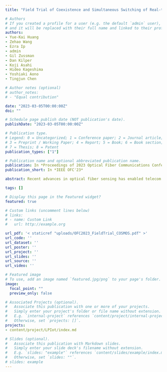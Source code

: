 ```yaml
---
title: "Field Trial of Coexistence and Simultaneous Switching of Real-time Fiber Sensing and 400GbE Supporting DCI and 5G Mobile Services"

# Authors
# If you created a profile for a user (e.g. the default `admin` user), write the username (folder name) here 
# and it will be replaced with their full name and linked to their profile.
authors:
- Yue-Kai Huang
- Zehao Wang
- Ezra Ip
- admin
- Gil Zussman
- Dan Kilper
- Koji Asahi
- Hideo Kageshima
- Yoshiaki Aono
- Tingjun Chen

# Author notes (optional)
# author_notes:
# - "Equal contribution"

date: "2023-03-05T00:00:00Z"
doi: ""

# Schedule page publish date (NOT publication's date).
publishDate: "2023-03-05T00:00:00Z"

# Publication type.
# Legend: 0 = Uncategorized; 1 = Conference paper; 2 = Journal article;
# 3 = Preprint / Working Paper; 4 = Report; 5 = Book; 6 = Book section;
# 7 = Thesis; 8 = Patent
publication_types: ["1"]

# Publication name and optional abbreviated publication name.
publication: In *Proceedings of 2023 Optical Fiber Communications Conference and Exhibition*
publication_short: In *IEEE OFC'23*

abstract: Recent advances in optical fiber sensing has enabled telecom network operators to monitor their fiber infrastructure while creating new revenue streams in data center interconnect (DCI), public safety, and smart city applications. As using dedicated fibers for sensing may be undesirable for operators whose fiber networks are close to fully utilized for dense wavelength-division multiplexing (DWDM) transmission, it is also possible that common optical functions, such as optical switching, can be shared between sensing and communication equipment for cost reduction. To achieve that goal, it is crucial to study the coexistence of sensing and data transmission on the same DWDM network regarding the impact to quality of transmission (QoT), such as pre/post-FEC bit error rate (BER). Furthermore, an integrated platform with joint sensing and communication capabilities allows the sensing system to provide advance warnings to the network management system and to facilitate optical switching to the backup route in the event of fiber cuts. In this paper, we report field trial results investigating the co-propagation of distributed acoustic sensing (DAS), coherent 400GbE, and analog radio-over-fiber (ARoF) signals using field-deployed dark fibers in a dense metro area using the city-scale PAWR COSMOS testbed [4] deployed in Manhattan. The ARoF provides direct transmission of analog wideband radio signals over the same fiber route to support centralized RF resources for 5G/6G fronthaul. We show that the constant-amplitude DAS operating at optimal power levels has minimal impact on the coherent 400GbE QoT in real-time. We also demonstrate a use case of DAS-informed preemptive optical switching of a 400GbE signal to a backup route as the DAS identified abnormal events indicating possible outage on the original fiber link.

tags: []

# Display this page in the Featured widget?
featured: true

# Custom links (uncomment lines below)
# links:
# - name: Custom Link
#   url: http://example.org

url_pdf: '< staticref "uploads/OFC2023_FieldTrial_COSMOS.pdf" >'
url_code: ''
url_dataset: ''
url_poster: ''
url_project: ''
url_slides: ''
url_source: ''
url_video: ''

# Featured image
# To use, add an image named `featured.jpg/png` to your page's folder. 
image:
  focal_point: ""
  preview_only: false

# Associated Projects (optional).
#   Associate this publication with one or more of your projects.
#   Simply enter your project's folder or file name without extension.
#   E.g. `internal-project` references `content/project/internal-project/index.md`.
#   Otherwise, set `projects: []`.
projects:
- content/project/LPIot/index.md

# Slides (optional).
#   Associate this publication with Markdown slides.
#   Simply enter your slide deck's filename without extension.
#   E.g. `slides: "example"` references `content/slides/example/index.md`.
#   Otherwise, set `slides: ""`.
# slides: example
---
```

<!-- 
{{% callout note %}}
Click the *Cite* button above to demo the feature to enable visitors to import publication metadata into their reference management software.
{{% /callout %}} -->


